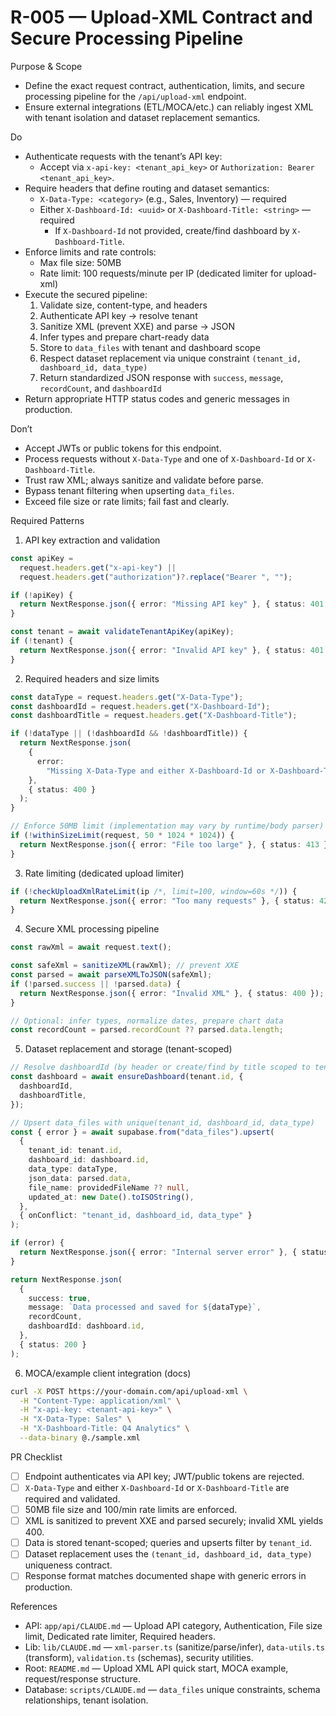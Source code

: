 <!--
Rule: R-005
Title: Upload-XML Contract and Secure Processing Pipeline
Status: enabled
-->

# R-005 — Upload-XML Contract and Secure Processing Pipeline

Purpose & Scope

- Define the exact request contract, authentication, limits, and secure processing pipeline for the `/api/upload-xml` endpoint.
- Ensure external integrations (ETL/MOCA/etc.) can reliably ingest XML with tenant isolation and dataset replacement semantics.

Do

- Authenticate requests with the tenant’s API key:
  - Accept via `x-api-key: <tenant_api_key>` or `Authorization: Bearer <tenant_api_key>`.
- Require headers that define routing and dataset semantics:
  - `X-Data-Type: <category>` (e.g., Sales, Inventory) — required
  - Either `X-Dashboard-Id: <uuid>` or `X-Dashboard-Title: <string>` — required
    - If `X-Dashboard-Id` not provided, create/find dashboard by `X-Dashboard-Title`.
- Enforce limits and rate controls:
  - Max file size: 50MB
  - Rate limit: 100 requests/minute per IP (dedicated limiter for upload-xml)
- Execute the secured pipeline:
  1. Validate size, content-type, and headers
  2. Authenticate API key → resolve tenant
  3. Sanitize XML (prevent XXE) and parse → JSON
  4. Infer types and prepare chart-ready data
  5. Store to `data_files` with tenant and dashboard scope
  6. Respect dataset replacement via unique constraint `(tenant_id, dashboard_id, data_type)`
  7. Return standardized JSON response with `success`, `message`, `recordCount`, and `dashboardId`
- Return appropriate HTTP status codes and generic messages in production.

Don’t

- Accept JWTs or public tokens for this endpoint.
- Process requests without `X-Data-Type` and one of `X-Dashboard-Id` or `X-Dashboard-Title`.
- Trust raw XML; always sanitize and validate before parse.
- Bypass tenant filtering when upserting `data_files`.
- Exceed file size or rate limits; fail fast and clearly.

Required Patterns

1. API key extraction and validation

```ts
const apiKey =
  request.headers.get("x-api-key") ||
  request.headers.get("authorization")?.replace("Bearer ", "");

if (!apiKey) {
  return NextResponse.json({ error: "Missing API key" }, { status: 401 });
}

const tenant = await validateTenantApiKey(apiKey);
if (!tenant) {
  return NextResponse.json({ error: "Invalid API key" }, { status: 401 });
}
```

2. Required headers and size limits

```ts
const dataType = request.headers.get("X-Data-Type");
const dashboardId = request.headers.get("X-Dashboard-Id");
const dashboardTitle = request.headers.get("X-Dashboard-Title");

if (!dataType || (!dashboardId && !dashboardTitle)) {
  return NextResponse.json(
    {
      error:
        "Missing X-Data-Type and either X-Dashboard-Id or X-Dashboard-Title",
    },
    { status: 400 }
  );
}

// Enforce 50MB limit (implementation may vary by runtime/body parser)
if (!withinSizeLimit(request, 50 * 1024 * 1024)) {
  return NextResponse.json({ error: "File too large" }, { status: 413 });
}
```

3. Rate limiting (dedicated upload limiter)

```ts
if (!checkUploadXmlRateLimit(ip /*, limit=100, window=60s */)) {
  return NextResponse.json({ error: "Too many requests" }, { status: 429 });
}
```

4. Secure XML processing pipeline

```ts
const rawXml = await request.text();

const safeXml = sanitizeXML(rawXml); // prevent XXE
const parsed = await parseXMLToJSON(safeXml);
if (!parsed.success || !parsed.data) {
  return NextResponse.json({ error: "Invalid XML" }, { status: 400 });
}

// Optional: infer types, normalize dates, prepare chart data
const recordCount = parsed.recordCount ?? parsed.data.length;
```

5. Dataset replacement and storage (tenant-scoped)

```ts
// Resolve dashboardId (by header or create/find by title scoped to tenant)
const dashboard = await ensureDashboard(tenant.id, {
  dashboardId,
  dashboardTitle,
});

// Upsert data_files with unique(tenant_id, dashboard_id, data_type)
const { error } = await supabase.from("data_files").upsert(
  {
    tenant_id: tenant.id,
    dashboard_id: dashboard.id,
    data_type: dataType,
    json_data: parsed.data,
    file_name: providedFileName ?? null,
    updated_at: new Date().toISOString(),
  },
  { onConflict: "tenant_id, dashboard_id, data_type" }
);

if (error) {
  return NextResponse.json({ error: "Internal server error" }, { status: 500 });
}

return NextResponse.json(
  {
    success: true,
    message: `Data processed and saved for ${dataType}`,
    recordCount,
    dashboardId: dashboard.id,
  },
  { status: 200 }
);
```

6. MOCA/example client integration (docs)

```bash
curl -X POST https://your-domain.com/api/upload-xml \
  -H "Content-Type: application/xml" \
  -H "x-api-key: <tenant-api-key>" \
  -H "X-Data-Type: Sales" \
  -H "X-Dashboard-Title: Q4 Analytics" \
  --data-binary @./sample.xml
```

PR Checklist

- [ ] Endpoint authenticates via API key; JWT/public tokens are rejected.
- [ ] `X-Data-Type` and either `X-Dashboard-Id` or `X-Dashboard-Title` are required and validated.
- [ ] 50MB file size and 100/min rate limits are enforced.
- [ ] XML is sanitized to prevent XXE and parsed securely; invalid XML yields 400.
- [ ] Data is stored tenant-scoped; queries and upserts filter by `tenant_id`.
- [ ] Dataset replacement uses the `(tenant_id, dashboard_id, data_type)` uniqueness contract.
- [ ] Response format matches documented shape with generic errors in production.

References

- API: `app/api/CLAUDE.md` — Upload API category, Authentication, File size limit, Dedicated rate limiter, Required headers.
- Lib: `lib/CLAUDE.md` — `xml-parser.ts` (sanitize/parse/infer), `data-utils.ts` (transform), `validation.ts` (schemas), security utilities.
- Root: `README.md` — Upload XML API quick start, MOCA example, request/response structure.
- Database: `scripts/CLAUDE.md` — `data_files` unique constraints, schema relationships, tenant isolation.
